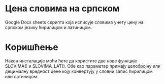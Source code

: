 # Цена словима на српском
Google Docs sheets скрипта која исписује словима унету цену на српском језику ћирилицом и латиницом.

# Коришћење
Након инсталације моћи ћете да користите две нове функције SLOVIMA() и SLOVIMA_LAT(). Обе као параметар примају целобројну или децималну вредност цене коју конвертују у словни запис ћирилицом или латиницом.
